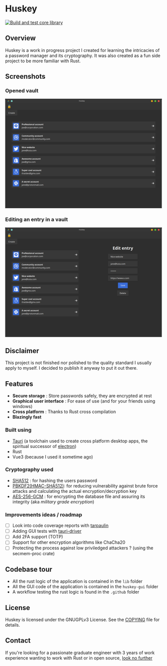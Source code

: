 # Huskey
[![Build and test core library](https://github.com/Theo-Fourniez/huskey/actions/workflows/library_test.yml/badge.svg)](https://github.com/Theo-Fourniez/huskey/actions/workflows/library_test.yml)
## Overview
Huskey is a work in progress project I created for learning the intricacies of a password manager and its cryptography. It was also created as a fun side project to be more familiar with Rust.

## Screenshots
### Opened vault
![](huskey-gui/screenshots/opened_vault.png)

### Editing an entry in a vault
![](huskey-gui/screenshots/opened_vault_editing_entry.png)

## Disclaimer 
This project is not finished nor polished to the quality standard I usually apply to myself. I decided to publish it anyway to put it out there.

## Features
* **Secure storage** : Store passwords safely, they are encrypted at rest 
* **Graphical user interface** : For ease of use (and for your friends using windows)
* **Cross platform** : Thanks to Rust cross compilation
* **Blazingly fast** 

### Built using 
* [Tauri](https://tauri.app) (a toolchain used to create cross platform desktop apps, the spiritual successor of [electron](https://www.electronjs.org/fr/))
* Rust
* Vue3 (because I used it sometime ago)

### Cryptography used
* [SHA512](https://fr.wikipedia.org/wiki/SHA-2) : for hashing the users password
* [PBKDF2(HMAC-SHA512)](https://en.wikipedia.org/wiki/PBKDF2): for reducing vulnerability against brute force attacks and calculating the actual encryption/decryption key
* [AES-256-GCM](https://www.cryptosys.net/pki/manpki/pki_aesgcmauthencryption.html) : for encrypting the database file and assuring its integrity (aka *military grade encryption*)

### Improvements ideas / roadmap
- [ ] Look into code coverage reports with [tarpaulin](https://github.com/xd009642/tarpaulin)
- [ ] Adding GUI tests with [tauri-driver](https://tauri.app/v1/guides/testing/webdriver/introduction/)
- [ ] Add 2FA support (TOTP)
- [ ] Support for other encryption algorithms like ChaCha20
- [ ] Protecting the process against low priviledged attackers ? (using the secmem-proc crate)

## Codebase tour
* All the rust logic of the application is contained in the `lib` folder
* All the GUI code of the application is contained in the `huskey-gui` folder
* A workflow testing the rust logic is found in the `.github` folder

## License
Huskey is licensed under the GNUGPLv3 License. See the [COPYING](./COPYING) file for details.

## Contact 
If you're looking for a passionate graduate engineer with 3 years of work experience wanting to work with Rust or in open source, [look no further](https://www.linkedin.com/in/theo-fourniez/)
